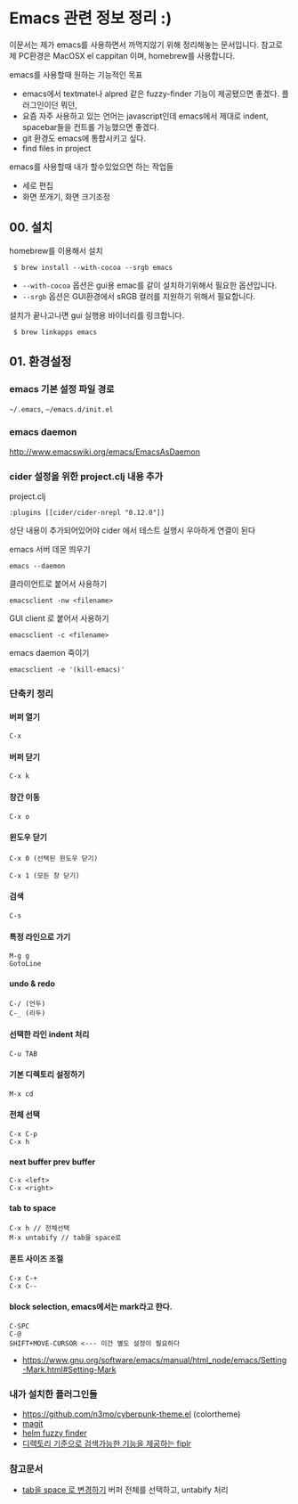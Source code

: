 # Emacs 관련 정보 정리 :)

이문서는 제가 emacs를 사용하면서 까먹지않기 위해 정리해놓는 문서입니다. 
참고로 제 PC환경은 MacOSX el cappitan 이며, homebrew를 사용합니다. 

emacs를 사용할때 원하는 기능적인 목표 

- emacs에서 textmate나 alpred 같은 fuzzy-finder 기능이 제공됐으면 좋겠다. 플러그인이던 뭐던, 
- 요즘 자주 사용하고 있는 언어는 javascript인데 emacs에서 제대로 indent, spacebar들을 컨트롤 가능했으면 좋겠다. 
- git 환경도 emacs에 통합시키고 싶다.
- find files in project 


emacs를 사용할때 내가 할수있었으면 하는 작업들 

- 세로 편집 
- 화면 쪼개기, 화면 크기조정 


## 00. 설치

homebrew를 이용해서 설치

```
 $ brew install --with-cocoa --srgb emacs
```

- `--with-cocoa` 옵션은 gui용 emac를 같이 설치하기위해서 필요한 옵션입니다. 
- `--srgb` 옵션은 GUI환경에서 sRGB 컬러를 지원하기 위해서 필요합니다.

설치가 끝나고나면 gui 실행용 바이너리를 링크합니다.

```
 $ brew linkapps emacs
```


## 01. 환경설정


### emacs 기본 설정 파일 경로 

`~/.emacs`, `~/emacs.d/init.el`

### emacs daemon

http://www.emacswiki.org/emacs/EmacsAsDaemon

### cider 설정을 위한 project.clj 내용 추가


project.clj 

```
:plugins [[cider/cider-nrepl "0.12.0"]]
```

상단 내용이 추가되어있어야 cider 에서 테스트 실행시 우아하게 연결이 된다



emacs 서버 데몬 띄우기 

```
emacs --daemon
```

클라이언트로 붙어서 사용하기

```
emacsclient -nw <filename>
```

GUI client 로 붙어서 사용하기
```
emacsclient -c <filename>
```
emacs daemon 죽이기

```
emacsclient -e '(kill-emacs)'
```


### 단축키 정리 

#### 버퍼 열기

```
C-x
```

#### 버퍼 닫기

```
C-x k
```

#### 창간 이동 

```
C-x o
```

#### 윈도우 닫기 
```
C-x 0 (선택된 윈도우 닫기)
```

```
C-x 1 (모든 창 닫기)
```

#### 검색

```
C-s
```

#### 특정 라인으로 가기 

```
M-g g
GotoLine
```

#### undo & redo

```
C-/ (언두) 
C-_ (리두)
```

#### 선택한 라인 indent 처리 

```
C-u TAB
```

#### 기본 디렉토리 설정하기 

```
M-x cd
```

#### 전체 선택 

```
C-x C-p
C-x h
```

#### next buffer prev buffer

```
C-x <left>
C-x <right>
```

#### tab to space 

```
C-x h // 전체선택 
M-x untabify // tab을 space로 
```

#### 폰트 사이즈 조절 

```
C-x C-+
C-x C--
```

#### block selection, emacs에서는 mark라고 한다. 

```
C-SPC
C-@
SHIFT+MOVE-CURSOR <--- 이건 별도 설정이 필요하다
```

- https://www.gnu.org/software/emacs/manual/html_node/emacs/Setting-Mark.html#Setting-Mark 


### 내가 설치한 플러그인들

- https://github.com/n3mo/cyberpunk-theme.el (colortheme)
- [magit](http://magit.vc/)
- [helm fuzzy finder](https://emacs-helm.github.io/helm/)
- [디렉토리 기준으로 검색가능한 기능을 제공하는 fiplr](https://github.com/grizzl/fiplr)


### 참고문서 

- [tab을 space 로 변경하기](https://mdk.fr/blog/emacs-replace-tabs-with-spaces.html) 버퍼 전체를 선택하고, untabify 처리
